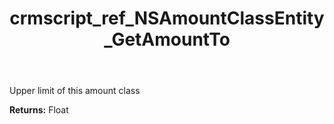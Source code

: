 ﻿---
title: crmscript_ref_NSAmountClassEntity_GetAmountTo
description: Float NSAmountClassEntity.GetAmountTo()
intellisense: NSAmountClassEntity.GetAmountTo
keywords: NSAmountClassEntity, GetAmountTo
so.topic: reference
---

Upper limit of this amount class

**Returns:** Float


